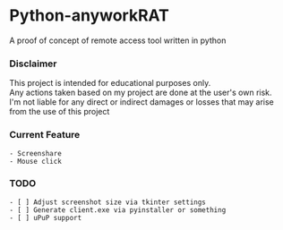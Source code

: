 # Python-anyworkRAT

A proof of concept of remote access tool written in python

### Disclaimer
This project is intended for educational purposes only.  
Any actions taken based on my project are done at the user's own risk.  
I'm not liable for any direct or indirect damages or losses that may arise from the use of this project  

### Current Feature
    - Screenshare
    - Mouse click

### TODO
    - [ ] Adjust screenshot size via tkinter settings
    - [ ] Generate client.exe via pyinstaller or something
    - [ ] uPuP support

